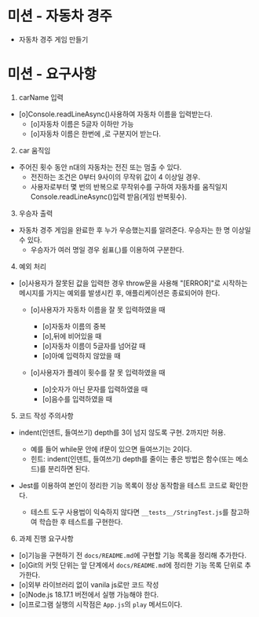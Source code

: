 # 미션 - 자동차 경주
- 자동차 경주 게임 만들기

# 미션 - 요구사항
1) carName 입력
- [o]Console.readLineAsync()사용하여 자동차 이름을 입력받는다.
    - [o]자동차 이름은 5글자 이하만 가능
    - [o]자동차 이름은 한번에 ,로 구분지어 받는다.

2) car 움직임
- 주어진 횟수 동안 n대의 자동차는 전진 또는 멈출 수 있다.
    - 전진하는 조건은 0부터 9사이의 무작위 값이 4 이상일 경우.
    - 사용자로부터 몇 번의 반복으로 무작위수를 구하여 자동차를 움직일지 Console.readLineAsync()입력 받음(게임 반복횟수).

3) 우승자 출력
- 자동차 경주 게임을 완료한 후 누가 우승했는지를 알려준다. 우승자는 한 명 이상일 수 있다.
    - 우승자가 여러 명일 경우 쉼표(,)를 이용하여 구분한다.

4) 예외 처리
- [o]사용자가 잘못된 값을 입력한 경우 throw문을 사용해 "[ERROR]"로 시작하는 메시지를 가지는 예외를 발생시킨 후, 애플리케이션은 종료되어야 한다.
    - [o]사용자가 자동차 이름을 잘 못 입력하였을 때
        - [o]자동차 이름의 중복
        - [o],뒤에 비어있을 때
        - [o]자동차 이름이 5글자를 넘어갈 때
        - [o]아예 입력하지 않았을 때
    
    - [o]사용자가 플레이 횟수를 잘 못 입력하였을 때
        - [o]숫자가 아닌 문자를 입력하였을 때
        - [o]음수를 입력하였을 때

5) 코드 작성 주의사항
- indent(인덴트, 들여쓰기) depth를 3이 넘지 않도록 구현. 2까지만 허용.
  - 예를 들어 while문 안에 if문이 있으면 들여쓰기는 2이다.
  - 힌트: indent(인덴트, 들여쓰기) depth를 줄이는 좋은 방법은 함수(또는 메소드)를 분리하면 된다.

- Jest를 이용하여 본인이 정리한 기능 목록이 정상 동작함을 테스트 코드로 확인한다.
  - 테스트 도구 사용법이 익숙하지 않다면 `__tests__/StringTest.js`를 참고하여 학습한 후 테스트를 구현한다.

6) 과제 진행 요구사항
- [o]기능을 구현하기 전 `docs/README.md`에 구현할 기능 목록을 정리해 추가한다.
- [o]Git의 커밋 단위는 앞 단계에서 `docs/README.md`에 정리한 기능 목록 단위로 추가한다.
- [o]외부 라이브러리 없이 vanila js로만 코드 작성
- [o]Node.js 18.17.1 버전에서 실행 가능해야 한다.
- [o]프로그램 실행의 시작점은 `App.js`의 `play` 메서드이다.
